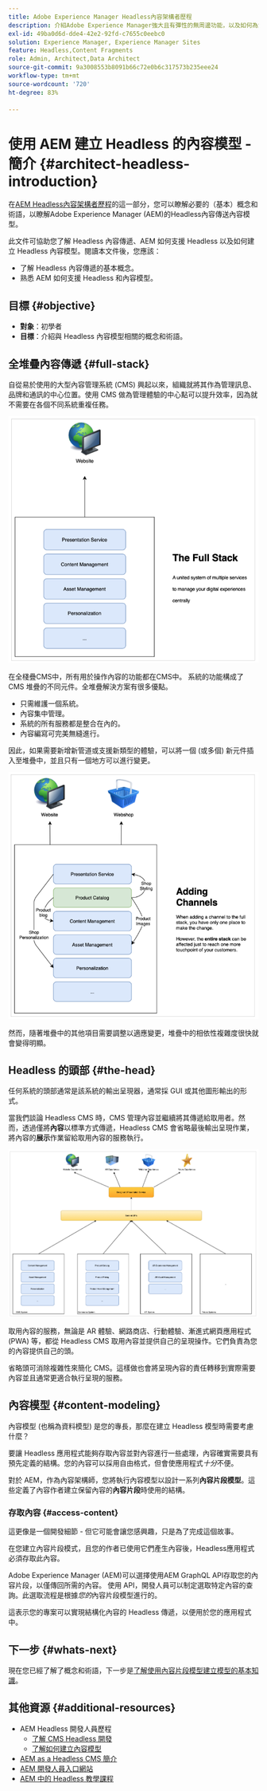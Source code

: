 ```yaml
---
title: Adobe Experience Manager Headless內容架構者歷程
description: 介紹Adobe Experience Manager強大且有彈性的無周邊功能，以及如何為您的專案建立內容的模型。
exl-id: 49ba0d6d-dde4-42e2-92fd-c7655c0eebc0
solution: Experience Manager, Experience Manager Sites
feature: Headless,Content Fragments
role: Admin, Architect,Data Architect
source-git-commit: 9a3008553b8091b66c72e0b6c317573b235eee24
workflow-type: tm+mt
source-wordcount: '720'
ht-degree: 83%

---
```


# 使用 AEM 建立 Headless 的內容模型 - 簡介 {#architect-headless-introduction}

在[AEM Headless內容架構者歷程](overview.md)的這一部分，您可以瞭解必要的（基本）概念和術語，以瞭解Adobe Experience Manager (AEM)的Headless內容傳送內容模型。

此文件可協助您了解 Headless 內容傳遞、AEM 如何支援 Headless 以及如何建立 Headless 內容模型。閱讀本文件後，您應該：

* 了解 Headless 內容傳遞的基本概念。
* 熟悉 AEM 如何支援 Headless 和內容模型。

## 目標 {#objective}

* **對象**：初學者
* **目標**：介紹與 Headless 內容模型相關的概念和術語。

## 全堆疊內容傳遞 {#full-stack}

自從易於使用的大型內容管理系統 (CMS) 興起以來，組織就將其作為管理訊息、品牌和通訊的中心位置。使用 CMS 做為管理體驗的中心點可以提升效率，因為就不需要在各個不同系統重複任務。

![傳統的全堆疊 CMS](/help/journey-headless/developer/assets/full-stack.png)

在全棧疊CMS中，所有用於操作內容的功能都在CMS中。 系統的功能構成了 CMS 堆疊的不同元件。全堆疊解決方案有很多優點。

* 只需維護一個系統。
* 內容集中管理。
* 系統的所有服務都是整合在內的。
* 內容編寫可完美無縫進行。

因此，如果需要新增新管道或支援新類型的體驗，可以將一個 (或多個) 新元件插入至堆疊中，並且只有一個地方可以進行變更。

![將新管道加入到堆疊](/help/journey-headless/developer/assets/adding-channel.png)

然而，隨著堆疊中的其他項目需要調整以適應變更，堆疊中的相依性複雜度很快就會變得明顯。

## Headless 的頭部 {#the-head}

任何系統的頭部通常是該系統的輸出呈現器，通常採 GUI 或其他圖形輸出的形式。

當我們談論 Headless CMS 時，CMS 管理內容並繼續將其傳遞給取用者。然而，透過僅將&#x200B;**內容**&#x200B;以標準方式傳遞，Headless CMS 會省略最後輸出呈現作業，將內容的&#x200B;**展示**&#x200B;作業留給取用內容的服務執行。

![ Headless CMS](/help/journey-headless/developer/assets/headless-cms.png)

取用內容的服務，無論是 AR 體驗、網路商店、行動體驗、漸進式網頁應用程式 (PWA) 等，都從 Headless CMS 取用內容並提供自己的呈現操作。它們負責為您的內容提供自己的頭。

省略頭可消除複雜性來簡化 CMS。這樣做也會將呈現內容的責任轉移到實際需要內容並且通常更適合執行呈現的服務。

## 內容模型 {#content-modeling}

內容模型 (也稱為資料模型) 是您的專長，那麼在建立 Headless 模型時需要考慮什麼？

要讓 Headless 應用程式能夠存取內容並對內容進行一些處理，內容確實需要具有預先定義的結構。您的內容可以採用自由格式，但會使應用程式&#x200B;*十分*&#x200B;不便。

對於 AEM，作為內容架構師，您將執行內容模型以設計一系列&#x200B;**內容片段模型**。這些定義了內容作者建立保留內容的&#x200B;**內容片段**&#x200B;時使用的結構。

### 存取內容 {#access-content}

這更像是一個開發細節 - 但它可能會讓您感興趣，只是為了完成這個故事。

在您建立內容片段模式，且您的作者已使用它們產生內容後，Headless應用程式必須存取此內容。

Adobe Experience Manager (AEM)可以選擇使用AEM GraphQL API存取您的內容片段，以僅傳回所需的內容。 使用 API，開發人員可以制定選取特定內容的查詢。此選取流程是根據&#x200B;*您的*&#x200B;內容片段模型進行的。

這表示您的專案可以實現結構化內容的 Headless 傳遞，以便用於您的應用程式中。

## 下一步 {#whats-next}

現在您已經了解了概念和術語，下一步是[了解使用內容片段模型建立模型的基本知識](basics.md)。

## 其他資源 {#additional-resources}

* AEM Headless 開發人員歷程
   * [了解 CMS Headless 開發](/help/journey-headless/developer/learn-about.md)
   * [了解如何建立內容模型](/help/journey-headless/developer/model-your-content.md)
* [AEM as a Headless CMS 簡介](/help/sites-developing/headless/introduction.md)
* [AEM 開發人員入口網站](https://experienceleague.adobe.com/landing/experience-manager/headless/developer.html?lang=zh-Hant)
* [AEM 中的 Headless 教學課程](https://experienceleague.adobe.com/docs/experience-manager-learn/getting-started-with-aem-headless/overview.html?lang=zh-Hant)
